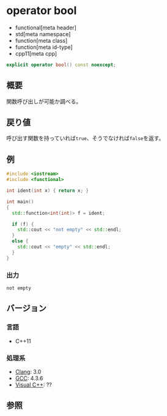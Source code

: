 # operator bool
* functional[meta header]
* std[meta namespace]
* function[meta class]
* function[meta id-type]
* cpp11[meta cpp]

```cpp
explicit operator bool() const noexcept;
```

## 概要
関数呼び出しが可能か調べる。


## 戻り値
呼び出す関数を持っていれば`true`、そうでなければ`false`を返す。


## 例
```cpp example
#include <iostream>
#include <functional>

int ident(int x) { return x; }

int main()
{
  std::function<int(int)> f = ident;

  if (f) {
    std::cout << "not empty" << std::endl;
  }
  else {
    std::cout << "empty" << std::endl;
  }
}
```

### 出力
```
not empty
```


## バージョン
### 言語
- C++11


### 処理系
- [Clang](/implementation.md#clang): 3.0
- [GCC](/implementation.md#gcc): 4.3.6
- [Visual C++](/implementation.md#visual_cpp): ??


## 参照

